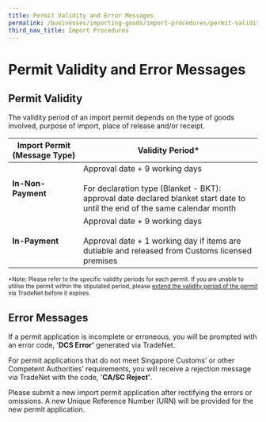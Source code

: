 ```yaml
---
title: Permit Validity and Error Messages
permalink: /businesses/importing-goods/import-procedures/permit-validity-and-error-messages/
third_nav_title: Import Procedures
---
```


# Permit Validity and Error Messages

## Permit Validity

The validity period of an import permit depends on the type of goods involved, purpose of import, place of release and/or receipt.

| Import Permit (Message Type) | Validity Period* |
|--|--|
| **In-Non-Payment** |  Approval date + 9 working days <br><br>  For declaration type (Blanket - BKT): approval date declared blanket start date to until the end of the same calendar month |
| **In-Payment** | Approval date + 9 working days <br><br>   Approval date + 1 working day if items are dutiable and released from Customs licensed premises |

<sup>*Note: Please refer to the specific validity periods for each permit. If you are unable to utilise the permit within the stipulated period, please [extend the validity period of the permit](/businesses/importing-goods/import-procedures/permit-amendments-and-cancellation) via TradeNet before it expires.

## Error Messages

If a permit application is incomplete or erroneous, you will be prompted with an error code, '**DCS Error'** generated via TradeNet.

For permit applications that do not meet Singapore Customs’ or other Competent Authorities’ requirements, you will receive a rejection message via TradeNet with the code, '**CA/SC Reject'**.

Please submit a new import permit application after rectifying the errors or omissions. A new Unique Reference Number (URN) will be provided for the new permit application.
